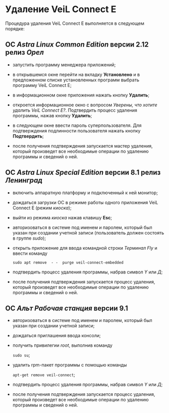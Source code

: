 # Удаление VeiL Connect E

Процедура удаления VeiL Connect E выполняется в следующем порядке:

## ОС *Astra Linux Common Edition* версии 2.12 релиз *Орел*

- запустить программу менеджера приложений;

- в открывшемся окне перейти на вкладку **Установлено** и в предложенном
списке установленных программ выбрать программу VeiL Connect E;

- в информационном окне приложения нажать кнопку **Удалить**;

- откроется информационное окно с вопросом *Уверены, что хотите удалить
VeiL Connect E?*. Подтвердить процесс удаления программы, нажав кнопку **Удалить**;

- в следующем окне ввести пароль суперпользователя. Для подтверждения
подлинности пользователя нажать кнопку **Подтвердить**;

- после получения подтверждения запускается мастер удаления, который
произведет все необходимые операции по удалению программы и сведений о ней.

## ОС *Astra Linux Special Edition* версии 8.1 релиз *Ленинград*

- включить аппаратную платформу и подключенный к ней монитор;

- дождаться загрузки ОС в режиме работы одного приложения VeiL Connect E (режим *киоска*);

- выйти из режима *киоска* нажав клавишу **Esc**;

- авторизоваться в системе под именем и паролем, который был указан при создании 
учетной записи (пользователь должен состоять в группе *sudo*);

- открыть приложение для ввода командной строки *Терминал Fly* и ввести команду

    `sudo apt remove  - -  purge veil-connect-embedded`

- подтвердить процесс удаления программы, набрав символ *Y* или *Д*;

- после получения подтверждения запускается процесс удаления, который
произведет все необходимые операции по удалению программы и сведений о ней.

## ОС *Альт  Рабочая станция* версии 9.1

- авторизоваться в системе под именем и паролем, который был указан при создании 
учетной записи;

- дождаться приглашения ввода консоли;

- получить привилегии *root*, выполнив команду

    `sudo su`;

- удалить rpm-пакет программы с помощью команды

    `apt-get remove veil-connect`;

- подтвердить процесс удаления программы, набрав символ *Y* или *Д*;

- после получения подтверждения запускается процесс удаления, который
произведет все необходимые операции по удалению программы и сведений о ней.
